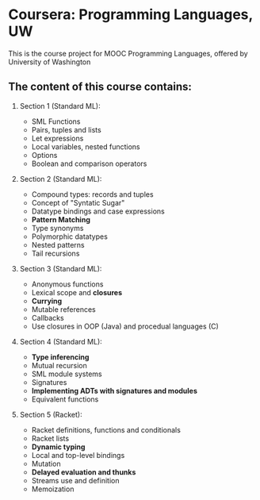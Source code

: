 # Coursera: Programming Languages, UW
This is the course project for MOOC Programming Languages, offered by University of Washington

## The content of this course contains:  
1. Section 1 (Standard ML):
    * SML Functions
    * Pairs, tuples and lists
    * Let expressions
    * Local variables, nested functions
    * Options
    * Boolean and comparison operators

2. Section 2 (Standard ML): 
    * Compound types: records and tuples
    * Concept of "Syntatic Sugar"
    * Datatype bindings and case expressions
    * __Pattern Matching__
    * Type synonyms
    * Polymorphic datatypes
    * Nested patterns
    * Tail recursions

3. Section 3 (Standard ML):
    * Anonymous functions
    * Lexical scope and __closures__
    * __Currying__
    * Mutable references
    * Callbacks
    * Use closures in OOP (Java) and procedual languages (C)

4. Section 4 (Standard ML):
    * __Type inferencing__
    * Mutual recursion
    * SML module systems
    * Signatures
    * __Implementing ADTs with signatures and modules__
    * Equivalent functions

5. Section 5 (Racket):
    * Racket definitions, functions and conditionals
    * Racket lists
    * __Dynamic typing__
    * Local and top-level bindings
    * Mutation
    * __Delayed evaluation and thunks__ 
    * Streams use and definition
    * Memoization